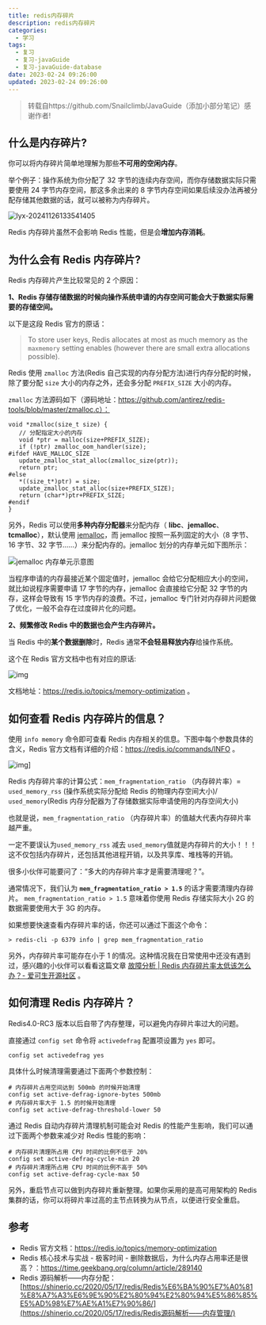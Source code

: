 ```yaml
---
title: redis内存碎片
description: redis内存碎片
categories:
  - 学习
tags:
  - 复习
  - 复习-javaGuide
  - 复习-javaGuide-database
date: 2023-02-24 09:26:00
updated: 2023-02-24 09:26:00
---
```


> 转载自https://github.com/Snailclimb/JavaGuide（添加小部分笔记）感谢作者!

## 什么是内存碎片?

你可以将内存碎片简单地理解为那些**不可用的空闲内存**。

举个例子：操作系统为你分配了 32 字节的连续内存空间，而你存储数据实际只需要使用 24 字节内存空间，那这多余出来的 8 字节内存空间如果后续没办法再被分配存储其他数据的话，就可以被称为内存碎片。

 ![lyx-20241126133541405](attachments/img/lyx-20241126133541405.png)

Redis 内存碎片虽然不会影响 Redis 性能，但是会**增加内存消耗**。

## 为什么会有 Redis 内存碎片?

Redis 内存碎片产生比较常见的 2 个原因：

**1、Redis 存储存储数据的时候向操作系统申请的内存空间可能会大于数据实际需要的存储空间。**

以下是这段 Redis 官方的原话：

> To store user keys, Redis allocates at most as much memory as the `maxmemory` setting enables (however there are small extra allocations possible).

Redis 使用 `zmalloc` 方法(Redis 自己实现的内存分配方法)进行内存分配的时候，除了要分配 `size` 大小的内存之外，还会多分配 `PREFIX_SIZE` 大小的内存。

`zmalloc` 方法源码如下（源码地址：https://github.com/antirez/redis-tools/blob/master/zmalloc.c）：

```
void *zmalloc(size_t size) {
   // 分配指定大小的内存
   void *ptr = malloc(size+PREFIX_SIZE);
   if (!ptr) zmalloc_oom_handler(size);
#ifdef HAVE_MALLOC_SIZE
   update_zmalloc_stat_alloc(zmalloc_size(ptr));
   return ptr;
#else
   *((size_t*)ptr) = size;
   update_zmalloc_stat_alloc(size+PREFIX_SIZE);
   return (char*)ptr+PREFIX_SIZE;
#endif
}
```

另外，Redis 可以使用**多种内存分配器**来分配内存（ **libc**、**jemalloc**、**tcmalloc**），默认使用 [jemalloc](https://github.com/jemalloc/jemalloc)，而 jemalloc 按照一系列固定的大小（8 字节、16 字节、32 字节......）来分配内存的。jemalloc 划分的内存单元如下图所示：

 ![jemalloc 内存单元示意图](attachments/img/lyx-20241126133541944.jpg) 

当程序申请的内存最接近某个固定值时，jemalloc 会给它分配相应大小的空间，就比如说程序需要申请 17 字节的内存，jemalloc 会直接给它分配 32 字节的内存，这样会导致有 15 字节内存的浪费。不过，jemalloc 专门针对内存碎片问题做了优化，一般不会存在过度碎片化的问题。

**2、频繁修改 Redis 中的数据也会产生内存碎片。**

当 Redis 中的**某个数据删除**时，Redis 通常**不会轻易释放内存**给操作系统。

这个在 Redis 官方文档中也有对应的原话:

 ![img](attachments/img/lyx-20241126133542346.jpg) 

文档地址：https://redis.io/topics/memory-optimization 。

## 如何查看 Redis 内存碎片的信息？

使用 `info memory` 命令即可查看 Redis 内存相关的信息。下图中每个参数具体的含义，Redis 官方文档有详细的介绍：https://redis.io/commands/INFO 。

 ![img](attachments/img/lyx-20241126133542837.jpg)] 

Redis 内存碎片率的计算公式：`mem_fragmentation_ratio` （内存碎片率）= `used_memory_rss` (操作系统实际分配给 Redis 的物理内存空间大小)/ `used_memory`(Redis 内存分配器为了存储数据实际申请使用的内存空间大小)

也就是说，`mem_fragmentation_ratio` （内存碎片率）的值越大代表内存碎片率越严重。

一定不要误认为`used_memory_rss` 减去 `used_memory`值就是内存碎片的大小！！！这不仅包括内存碎片，还包括其他进程开销，以及共享库、堆栈等的开销。

很多小伙伴可能要问了：“多大的内存碎片率才是需要清理呢？”。

通常情况下，我们认为 **`mem_fragmentation_ratio > 1.5`** 的话才需要清理内存碎片。 `mem_fragmentation_ratio > 1.5` 意味着你使用 Redis 存储实际大小 2G 的数据需要使用大于 3G 的内存。

如果想要快速查看内存碎片率的话，你还可以通过下面这个命令：

```
> redis-cli -p 6379 info | grep mem_fragmentation_ratio
```

另外，内存碎片率可能存在小于 1 的情况。这种情况我在日常使用中还没有遇到过，感兴趣的小伙伴可以看看这篇文章 [故障分析 | Redis 内存碎片率太低该怎么办？- 爱可生开源社区](https://mp.weixin.qq.com/s/drlDvp7bfq5jt2M5pTqJCw) 。

## 如何清理 Redis 内存碎片？

Redis4.0-RC3 版本以后自带了内存整理，可以避免内存碎片率过大的问题。

直接通过 `config set` 命令将 `activedefrag` 配置项设置为 `yes` 即可。

```
config set activedefrag yes
```

具体什么时候清理需要通过下面两个参数控制：

```
# 内存碎片占用空间达到 500mb 的时候开始清理
config set active-defrag-ignore-bytes 500mb
# 内存碎片率大于 1.5 的时候开始清理
config set active-defrag-threshold-lower 50
```

通过 Redis 自动内存碎片清理机制可能会对 Redis 的性能产生影响，我们可以通过下面两个参数来减少对 Redis 性能的影响：

```
# 内存碎片清理所占用 CPU 时间的比例不低于 20%
config set active-defrag-cycle-min 20
# 内存碎片清理所占用 CPU 时间的比例不高于 50%
config set active-defrag-cycle-max 50
```



另外，重启节点可以做到内存碎片重新整理。如果你采用的是高可用架构的 Redis 集群的话，你可以将碎片率过高的主节点转换为从节点，以便进行安全重启。

## 参考

- Redis 官方文档：https://redis.io/topics/memory-optimization
- Redis 核心技术与实战 - 极客时间 - 删除数据后，为什么内存占用率还是很高？：https://time.geekbang.org/column/article/289140
- Redis 源码解析——内存分配：[https://shinerio.cc/2020/05/17/redis/Redis%E6%BA%90%E7%A0%81%E8%A7%A3%E6%9E%90%E2%80%94%E2%80%94%E5%86%85%E5%AD%98%E7%AE%A1%E7%90%86/](https://shinerio.cc/2020/05/17/redis/Redis源码解析——内存管理/)